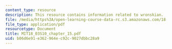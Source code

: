 ```yaml
---
content_type: resource
description: This resource contains information related to wronskian.
file: /media/https%3A/open-learning-course-data-rc.s3.amazonaws.com/18-03-differential-equations-spring-2010/b06d6e91e362964ec92c9027dbbc28a9_MIT18_03S10_chapter_15.pdf
file_type: application/pdf
resourcetype: Document
title: MIT18_03S10_chapter_15.pdf
uid: b06d6e91-e362-964e-c92c-9027dbbc28a9
---
```

